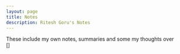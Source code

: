 ```yaml
---
layout: page
title: Notes
description: Ritesh Goru's Notes
---
```


These include my own notes, summaries and some my thoughts over  
[]